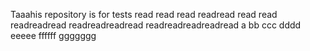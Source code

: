 Taaahis repository is for tests
read
read
read
readread
read read
readreadread
readreadreadread
readreadreadreadread
a
bb
ccc
dddd
eeeee
ffffff
ggggggg
